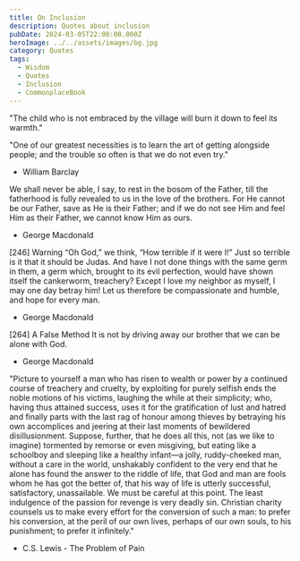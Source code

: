 ```yaml
---
title: On Inclusion
description: Quotes about inclusion
pubDate: 2024-03-05T22:00:00.000Z
heroImage: ../../assets/images/bg.jpg
category: Quotes
tags:
  - Wisdom
  - Quotes
  - Inclusion
  - CommonplaceBook
---
```


"The child who is not embraced by the village will burn it down to feel its warmth."

"One of our greatest necessities is to learn the art of getting alongside people; and the trouble so often is that we do not even try."
- William Barclay

We shall never be able, I say, to rest in the bosom of the Father, till the fatherhood is fully revealed to us in the love of the brothers. For He cannot be our Father, save as He is their Father; and if we do not see Him and feel Him as their Father, we cannot know Him as ours.
- George Macdonald

\[246\] Warning 
“Oh God,” we think, “How terrible if it were I!” Just so terrible is it that it should be Judas. And have I not done things with the same germ in them, a germ which, brought to its evil perfection, would have shown itself the cankerworm, treachery? Except I love my neighbor as myself, I may one day betray him! Let us therefore be compassionate and humble, and hope for every man.
- George Macdonald

\[264\] A False Method 
It is not by driving away our brother that we can be alone with God.
- George Macdonald

"Picture to yourself a man who has risen to wealth or power by a continued course of treachery and cruelty, by exploiting for purely selfish ends the noble motions of his victims, laughing the while at their simplicity; who, having thus attained success, uses it for the gratification of lust and hatred and finally parts with the last rag of honour among thieves by betraying his own accomplices and jeering at their last moments of bewildered disillusionment. Suppose, further, that he does all this, not (as we like to imagine) tormented by remorse or even misgiving, but eating like a schoolboy and sleeping like a healthy infant—a jolly, ruddy-cheeked man, without a care in the world, unshakably confident to the very end that he alone has found the answer to the riddle of life, that God and man are fools whom he has got the better of, that his way of life is utterly successful, satisfactory, unassailable. We must be careful at this point. The least indulgence of the passion for revenge is very deadly sin. Christian charity counsels us to make every effort for the conversion of such a man: to prefer his conversion, at the peril of our own lives, perhaps of our own souls, to his punishment; to prefer it infinitely."
- C.S. Lewis - The Problem of Pain